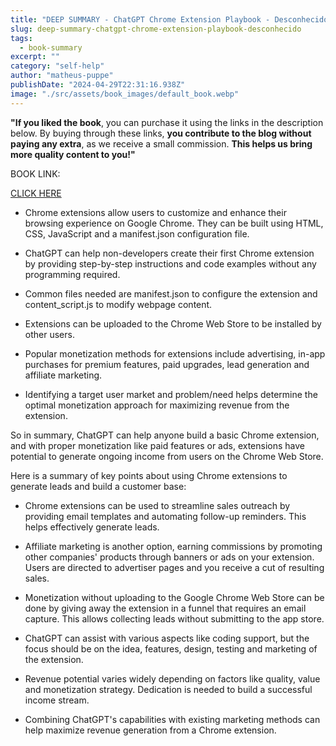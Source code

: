 ```yaml
---
title: "DEEP SUMMARY - ChatGPT Chrome Extension Playbook - Desconhecido"
slug: deep-summary-chatgpt-chrome-extension-playbook-desconhecido
tags: 
  - book-summary
excerpt: ""
category: "self-help"
author: "matheus-puppe"
publishDate: "2024-04-29T22:31:16.938Z"
image: "./src/assets/book_images/default_book.webp"
---
```


**"If you liked the book**, you can purchase it using the links in the description below. By buying through these links, **you contribute to the blog without paying any extra**, as we receive a small commission. **This helps us bring more quality content to you!"**

BOOK LINK:

[CLICK HERE](https://www.amazon.com/gp/search?ie=UTF8&tag=matheuspupp0a-20&linkCode=ur2&linkId=4410b525877ab397377c2b5e60711c1a&camp=1789&creative=9325&index=books&keywords=chatgpt-chrome-extension-playbook-desconhecido)



 

- Chrome extensions allow users to customize and enhance their browsing experience on Google Chrome. They can be built using HTML, CSS, JavaScript and a manifest.json configuration file.

- ChatGPT can help non-developers create their first Chrome extension by providing step-by-step instructions and code examples without any programming required. 

- Common files needed are manifest.json to configure the extension and content_script.js to modify webpage content.

- Extensions can be uploaded to the Chrome Web Store to be installed by other users.

- Popular monetization methods for extensions include advertising, in-app purchases for premium features, paid upgrades, lead generation and affiliate marketing. 

- Identifying a target user market and problem/need helps determine the optimal monetization approach for maximizing revenue from the extension. 

So in summary, ChatGPT can help anyone build a basic Chrome extension, and with proper monetization like paid features or ads, extensions have potential to generate ongoing income from users on the Chrome Web Store.

 Here is a summary of key points about using Chrome extensions to generate leads and build a customer base:

- Chrome extensions can be used to streamline sales outreach by providing email templates and automating follow-up reminders. This helps effectively generate leads. 

- Affiliate marketing is another option, earning commissions by promoting other companies' products through banners or ads on your extension. Users are directed to advertiser pages and you receive a cut of resulting sales. 

- Monetization without uploading to the Google Chrome Web Store can be done by giving away the extension in a funnel that requires an email capture. This allows collecting leads without submitting to the app store.

- ChatGPT can assist with various aspects like coding support, but the focus should be on the idea, features, design, testing and marketing of the extension. 

- Revenue potential varies widely depending on factors like quality, value and monetization strategy. Dedication is needed to build a successful income stream.

- Combining ChatGPT's capabilities with existing marketing methods can help maximize revenue generation from a Chrome extension.